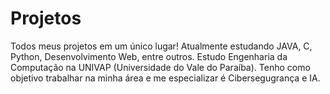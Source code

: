 # Projetos
Todos meus projetos em um único lugar!
Atualmente estudando JAVA, C, Python, Desenvolvimento Web, entre outros. Estudo Engenharia da Computação na UNIVAP (Universidade do Vale do Paraíba).
Tenho como objetivo trabalhar na minha área e me especializar é Cibersegugrança e IA.
